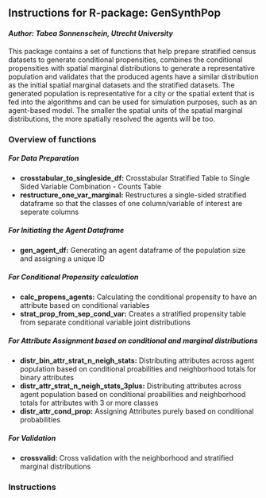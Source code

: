 ## **Instructions for R-package: GenSynthPop**
#### *Author: Tabea Sonnenschein, Utrecht University*

This package contains a set of functions that help prepare stratified census datasets to generate conditional propensities, combines the conditional propensities with spatial marginal distributions to generate a representative population and validates that the produced agents have a similar distribution as the initial spatial marginal datasets and the stratified datasets. The generated population is  representative for a city or the spatial extent that is fed into the algorithms and can be used for simulation purposes, such as an agent-based model. The smaller the spatial units of the spatial marginal distributions, the more spatially resolved the agents will be too.

### Overview of functions

##### For Data Preparation
* **crosstabular_to_singleside_df:** Crosstabular Stratified Table to Single Sided Variable Combination - Counts Table
* **restructure_one_var_marginal:** Restructures a single-sided stratified dataframe so that the classes of one column/variable of interest are seperate columns

##### For Initiating the Agent Dataframe
* **gen_agent_df:** Generating an agent dataframe of the population size and assigning a unique ID

##### For Conditional Propensity calculation
* **calc_propens_agents:** Calculating the conditional propensity to have an attribute based on conditional variables
* **strat_prop_from_sep_cond_var:** Creates a stratified propensity table from separate conditional variable joint distributions

##### For Attribute Assignment based on conditional and marginal distributions
* **distr_bin_attr_strat_n_neigh_stats:** Distributing attributes across agent population based on conditional proabilities and neighborhood totals for binary attributes
* **distr_attr_strat_n_neigh_stats_3plus:** Distributing attributes across agent population based on conditional proabilities and neighborhood totals for attributes with 3 or more classes
* **distr_attr_cond_prop:** Assigning Attributes purely based on conditional probabilities


##### For Validation
* **crossvalid:** Cross validation with the neighborhood and stratified marginal distributions



### Instructions